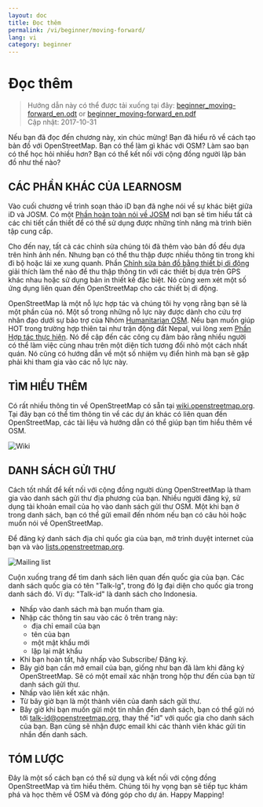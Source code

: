 ```yaml
---
layout: doc
title: Đọc thêm
permalink: /vi/beginner/moving-forward/
lang: vi
category: beginner
---
```


Đọc thêm
===============

> Hướng dẫn này có thể được tải xuống tại đây: [beginner_moving-forward_en.odt](/files/beginner_moving-forward_en.odt) or [beginner_moving-forward_en.pdf](/files/beginner_moving-forward_en.pdf)  
> Cập nhật: 2017-10-31  

Nếu bạn đã đọc đến chương này, xin chúc mừng! Bạn đã hiểu rõ về cách tạo bản đồ với OpenStreetMap. Bạn có thể làm gì khác với OSM? Làm sao bạn có thể học hỏi nhiều hơn? Bạn có thể kết nối với cộng đồng người lập bản đồ như thế nào?  

CÁC PHẦN KHÁC CỦA LEARNOSM
---------------------------

Vào cuối chương về trình soạn thảo iD bạn đã nghe nói về sự khác biệt giữa iD và JOSM. Có một [Phần hoàn toàn nói về JOSM](/vi/josm/) nơi bạn sẽ tìm hiểu tất cả các chi tiết cần thiết để có thể sử dụng được những tính năng mà trình biên tập cung cấp.  

Cho đến nay, tất cả các chỉnh sửa chúng tôi đã thêm vào bản đồ đều dựa trên hình ảnh nền. Nhưng bạn có thể thu thập được nhiều thông tin trong khi đi bộ hoặc lái xe xung quanh. Phần [Chỉnh sửa bản đồ bằng thiết bị di động](/vi/mobile-mapping/) giải thích làm thế nào để thu thập thông tin với các thiết bị dựa trên GPS khác nhau hoặc sử dụng bản in thiết kế đặc biệt. Nó cũng xem xét một số ứng dụng liên quan đến OpenStreetMap cho các thiết bị di động.  

OpenStreetMap là một nỗ lực hợp tác và chúng tôi hy vọng rằng bạn sẽ là một phần của nó. Một số trong những nỗ lực này được dành cho cứu trợ nhân đạo dưới sự bảo trợ của Nhóm [Humanitarian OSM](http://hotosm.org). Nếu bạn muốn giúp HOT trong trường hợp thiên tai như trận động đất Nepal, vui lòng xem [Phần Hợp tác thực hiện](/vi/coordination/). Nó đề cập đến các công cụ đảm bảo rằng nhiều người có thể làm việc cùng nhau trên một diện tích tương đối nhỏ một cách nhất quán. Nó cũng có hướng dẫn về một số nhiệm vụ điển hình mà bạn sẽ gặp phải khi tham gia vào các nỗ lực này.  


TÌM HIỂU THÊM
----------

Có rất nhiều thông tin về OpenStreetMap có sẵn tại [wiki.openstreetmap.org](http://wiki.openstreetmap.org/). Tại đây bạn có thể tìm thông tin về các dự án khác có liên quan đến OpenStreetMap, các tài liệu và hướng dẫn có thể giúp bạn tìm hiểu thêm về OSM.  

![Wiki][]

<!-- also more info on this site once it is prepared -->

DANH SÁCH GỬI THƯ
------------

Cách tốt nhất để kết nối với cộng đồng người dùng OpenStreetMap là tham gia vào danh sách gửi thư địa phương của bạn. Nhiều người đăng ký, sử dụng tài khoản email của họ vào danh sách gửi thư OSM. Một khi bạn ở trong danh sách, bạn có thể gửi email đến nhóm nếu bạn có câu hỏi hoặc muốn nói về OpenStreetMap.  

Để đăng ký danh sách địa chỉ quốc gia của bạn, mở trình duyệt internet của bạn và vào [lists.openstreetmap.org](http://lists.openstreetmap.org/).  

![Mailing list][]

Cuộn xuống trang để tìm danh sách liên quan đến quốc gia của bạn. Các danh sách quốc gia có tên "Talk-lg", trong đó lg đại diện cho quốc gia trong danh sách đó. Ví dụ: "Talk-id" là danh sách cho Indonesia.  

- Nhấp vào danh sách mà bạn muốn tham gia.  
- Nhập các thông tin sau vào các ô trên trang này:  
    +  địa chỉ email của bạn  
    +  tên của bạn  
    +  một mật khẩu mới  
    +  lặp lại mật khẩu  
- Khi bạn hoàn tất, hãy nhấp vào Subscribe/ Đăng ký.
- Bây giờ bạn cần mở email của bạn, giống như bạn đã làm khi đăng ký OpenStreetMap. Sẽ có một email xác nhận trong hộp thư đến của bạn từ danh sách gửi thư.  
- Nhấp vào liên kết xác nhận.  
- Từ bây giờ bạn là một thành viên của danh sách gửi thư.  
- Bây giờ khi bạn muốn gửi một tin nhắn đến danh sách, bạn có thể gửi nó tới [talk-id@openstreetmap.org](mailto:talk-id@openstreetmap.org), thay thế "id" với quốc gia cho danh sách của bạn. Bạn cũng sẽ nhận được email khi các thành viên khác gửi tin nhắn đến danh sách.  

<!-- maybe expand and put this back later
MapOSMatic
----------

Một dự án mang tên MapOSMatic, và bạn có thể truy cập theo đường link
[maposmatic.org](http://www.maposmatic.org/).
Đây là công cụ để đơn giản hóa việc in ấn bản đồ của một khu vực bất kỳ
Công cụ sẽ giúp tạo ra bản đồ với lưới tọa độ và
danh mục các địa điểm được bao gồm trên khu vực được in ra.

![MapOSMatic][]
-->


TÓM LƯỢC
-------

Đây là một số cách bạn có thể sử dụng và kết nối với cộng đồng OpenStreetMap và tìm hiểu thêm. Chúng tôi hy vọng bạn sẽ tiếp tục khám phá và học thêm về OSM và đóng góp cho dự án. Happy Mapping!


[MapOSMatic]: /images/beginner/maposmatic-homepage.png
[Wiki]: /images/beginner/osm-wiki.png
[Mailing list]: /images/beginner/osm-mailing-lists.png